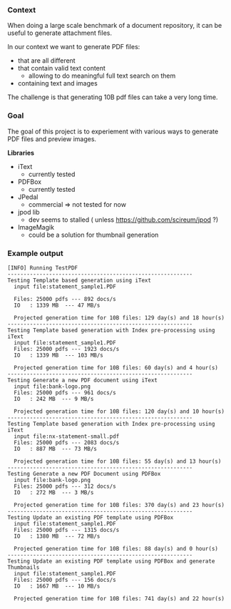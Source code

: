 
### Context

When doing a large scale benchmark of a document repository, it can be useful to generate attachment files.

In our context we want to generate PDF files:

 - that are all different
 - that contain valid text content
    - allowing to do meaningful full text search on them
 - containing text and images

The challenge is that generating 10B pdf files can take a very long time.

### Goal

The goal of this project is to experiement with various ways to generate PDF files and preview images.

**Libraries**

 - iText
    - currently tested
 - PDFBox
    - currently tested
 - JPedal 
    - commercial => not tested for now
 - jpod lib
    - dev seems to stalled ( unless https://github.com/scireum/jpod ?)
 - ImageMagik
    - could be a solution for thumbnail generation



### Example output

    [INFO] Running TestPDF
    ----------------------------------------------------------
    Testing Template based generation using iText
      input file:statement_sample1.PDF

      Files: 25000 pdfs --- 892 docs/s
      IO   : 1339 MB  --- 47 MB/s

      Projected generation time for 10B files: 129 day(s) and 18 hour(s)
    ----------------------------------------------------------
    Testing Template based generation with Index pre-processing using iText
      input file:statement_sample1.PDF
      Files: 25000 pdfs --- 1923 docs/s
      IO   : 1339 MB  --- 103 MB/s

      Projected generation time for 10B files: 60 day(s) and 4 hour(s)
    ----------------------------------------------------------
    Testing Generate a new PDF document using iText
      input file:bank-logo.png
      Files: 25000 pdfs --- 961 docs/s
      IO   : 242 MB  --- 9 MB/s

      Projected generation time for 10B files: 120 day(s) and 10 hour(s)
    ----------------------------------------------------------
    Testing Template based generation with Index pre-processing using iText
      input file:nx-statement-small.pdf
      Files: 25000 pdfs --- 2083 docs/s
      IO   : 887 MB  --- 73 MB/s

      Projected generation time for 10B files: 55 day(s) and 13 hour(s)
    ----------------------------------------------------------
    Testing Generate a new PDF Document using PDFBox
      input file:bank-logo.png
      Files: 25000 pdfs --- 312 docs/s
      IO   : 272 MB  --- 3 MB/s

      Projected generation time for 10B files: 370 day(s) and 23 hour(s)
    ----------------------------------------------------------
    Testing Update an existing PDF template using PDFBox
      input file:statement_sample1.PDF
      Files: 25000 pdfs --- 1315 docs/s
      IO   : 1380 MB  --- 72 MB/s

      Projected generation time for 10B files: 88 day(s) and 0 hour(s)
    ----------------------------------------------------------
    Testing Update an existing PDF template using PDFBox and generate Thumbnails
      input file:statement_sample1.PDF
      Files: 25000 pdfs --- 156 docs/s
      IO   : 1667 MB  --- 10 MB/s

      Projected generation time for 10B files: 741 day(s) and 22 hour(s)
